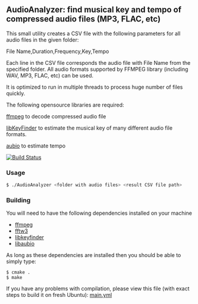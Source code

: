 ## AudioAnalyzer: find musical key and tempo of compressed audio files (MP3, FLAC, etc)

This small utility creates a CSV file with the following parameters for all audio files in the given folder:

File Name,Duration,Frequency,Key,Tempo

Each line in the CSV file corresponds the audio file with File Name from the specified folder.
All audio formats supported by FFMPEG library (including WAV, MP3, FLAC, etc) can be used.

It is optimized to run in multiple threads to process huge number of files quickly.

The following opensource libraries are required:

[ffmpeg](https://github.com/FFmpeg/FFmpeg/) to decode compressed audio file

[libKeyFinder](https://github.com/ibsh/libKeyFinder/) to estimate the musical key of many different audio file formats.

[aubio](https://github.com/aubio/aubio/) to estimate tempo

[![Build Status](https://github.com/mic0777/AudioAnalyzer/workflows/build/badge.svg)](https://github.com/mic0777/AudioAnalyzer/actions?query=workflow%3Abuild)

### Usage

```sh
$ ./AudioAnalyzer <folder with audio files> <result CSV file path>
```

### Building

You will need to have the following dependencies installed on your machine

- [ffmpeg](https://www.ffmpeg.org/) 
- [fftw3](https://fftw.org)
- [libkeyfinder](https://github.com/mixxxdj/libkeyfinder/)
- [libaubio](https://github.com/aubio/aubio/)

As long as these dependencies are installed then you should be able to
simply type:

```
$ cmake .
$ make
```
If you have any problems with compilation, please view this file (with exact steps to build it on fresh Ubuntu):
[main.yml](https://github.com/mic0777/AudioAnalyzer/blob/9d480adf7081de81367e98f5fe166d2dacc77264/.github/workflows/main.yml)

